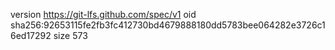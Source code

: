 version https://git-lfs.github.com/spec/v1
oid sha256:92653115fe2fb3fc412730bd4679888180dd5783bee064282e3726c16ed17292
size 573
